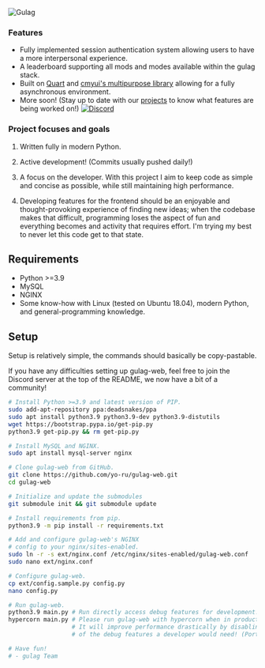 ![Gulag](https://i.imgur.com/G3UJCSI.png)

### Features
- Fully implemented session authentication system allowing users to have a more interpersonal experience.
- A leaderboard supporting all mods and modes available within the gulag stack.
- Built on [Quart](https://github.com/pgjones/quart) and [cmyui's multipurpose library](https://github.com/cmyui/cmyui_pkg) allowing for a fully
  asynchronous environment.
- More soon! (Stay up to date with our [projects](https://github.com/Yo-ru/gulag-web/projects) to know what features are being worked on!)
  [![Discord](https://discordapp.com/api/guilds/748687781605408908/widget.png?style=shield)](https://discord.gg/ShEQgUx)

### Project focuses and goals
1. Written fully in modern Python.

2. Active development! (Commits usually pushed daily!)

2. A focus on the developer. With this project I aim to keep code as simple and concise as
   possible, while still maintaining high performance.

3. Developing features for the frontend should be an enjoyable and thought-provoking experience of finding new ideas; when the codebase makes that
   difficult, programming loses the aspect of fun and everything becomes and activity that requires effort. I'm trying my best to never let this code get to that state.

## Requirements
- Python >=3.9
- MySQL
- NGINX
- Some know-how with Linux (tested on Ubuntu 18.04), modern Python, and general-programming
  knowledge.

## Setup

Setup is relatively simple, the commands should basically be copy-pastable.

If you have any difficulties setting up gulag-web, feel free to join the 
Discord server at the top of the README, we now have a bit of a community!

```sh
# Install Python >=3.9 and latest version of PIP.
sudo add-apt-repository ppa:deadsnakes/ppa
sudo apt install python3.9 python3.9-dev python3.9-distutils
wget https://bootstrap.pypa.io/get-pip.py
python3.9 get-pip.py && rm get-pip.py

# Install MySQL and NGINX.
sudo apt install mysql-server nginx

# Clone gulag-web from GitHub.
git clone https://github.com/yo-ru/gulag-web.git
cd gulag-web

# Initialize and update the submodules
git submodule init && git submodule update

# Install requirements from pip.
python3.9 -m pip install -r requirements.txt

# Add and configure gulag-web's NGINX 
# config to your nginx/sites-enabled.
sudo ln -r -s ext/nginx.conf /etc/nginx/sites-enabled/gulag-web.conf
sudo nano ext/nginx.conf

# Configure gulag-web.
cp ext/config.sample.py config.py
nano config.py

# Run gulag-web.
python3.9 main.py # Run directly access debug features for development! (Port 5000)
hypercorn main.py # Please run gulag-web with hypercorn when in production! 
                  # It will improve performance drastically by disabling all
                  # of the debug features a developer would need! (Port 8000)

# Have fun!
# - gulag Team
```

